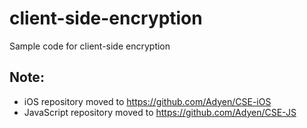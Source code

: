 client-side-encryption
======================

Sample code for client-side encryption

## Note:
- iOS repository moved to https://github.com/Adyen/CSE-iOS
- JavaScript repository moved to https://github.com/Adyen/CSE-JS
